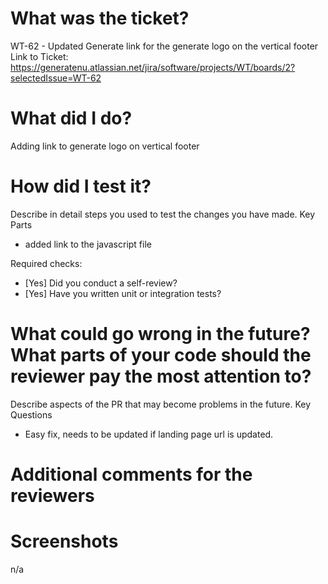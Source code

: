  # What was the ticket?
 WT-62 - Updated Generate link for the generate logo on the vertical footer
 Link to Ticket: https://generatenu.atlassian.net/jira/software/projects/WT/boards/2?selectedIssue=WT-62

 
 # What did I do?
 
Adding link to generate logo on vertical footer
 
 # How did I test it?
 
Describe in detail steps you used to test the changes you have made.
 Key Parts
 - added link to the javascript file
 
 Required checks:
 
 - [Yes] Did you conduct a self-review?
 - [Yes] Have you written unit or integration tests?

 # What could go wrong in the future? What parts of your code should the reviewer pay the most attention to?
 
 Describe aspects of the PR that may become problems in the future.
 Key Questions
 - Easy fix, needs to be updated if landing page url is updated.
 
 # Additional comments for the reviewers
 
 # Screenshots
 n/a 